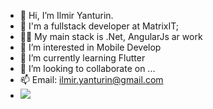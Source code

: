 - 👋 Hi, I’m Ilmir Yanturin.
- 🏢 I'm a fullstack developer at MatrixIT;
- 👨‍💻 My main stack is .Net, AngularJs ar work 
- 👀 I’m interested in Mobile Develop
- 🌱 I’m currently learning Flutter
- 💞️ I’m looking to collaborate on ...
- 📫 Email: ilmir.yanturin@gmail.com
- <img src="https://camo.githubusercontent.com/a493f6833f99fb3c85788d6d9305e6b7a42b838e5ee5d138fd9a8214a7e77472/68747470733a2f2f696d672e736869656c64732e696f2f62616467652f6c696e6b6564696e2d2532333030373742352e7376673f267374796c653d666f722d7468652d6261646765266c6f676f3d6c696e6b6564696e266c6f676f436f6c6f723d7768697465" data-canonical-src="https://img.shields.io/badge/linkedin-%230077B5.svg?&amp;style=for-the-badge&amp;logo=linkedin&amp;logoColor=white" style="max-width: 100%;">


<!---
Ilmirya/Ilmirya is a ✨ special ✨ repository because its `README.md` (this file) appears on your GitHub profile.
You can click the Preview link to take a look at your changes.
--->
